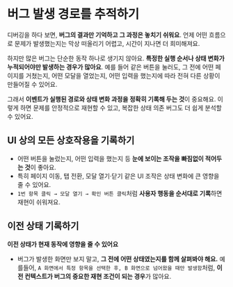 # 버그 발생 경로를 추적하기

디버깅을 하다 보면, **버그의 결과만 기억하고 그 과정은 놓치기 쉬워요**. 언제 어떤 흐름으로 문제가 발생했는지는 막상 떠올리기 어렵고, 시간이 지나면 더 희미해져요.

하지만 많은 버그는 단순한 동작 하나로 생기지 않아요. **특정한 실행 순서나 상태 변화가 누적되어야만 발생하는 경우가 많아요**. 예를 들어 같은 버튼을 눌러도, 그 전에 어떤 페이지를 거쳤는지, 어떤 모달을 열었는지, 어떤 입력을 했는지에 따라 전혀 다른 상황이 만들어질 수 있어요.

그래서 **이벤트가 실행된 경로와 상태 변화 과정을 정확히 기록해 두는 것**이 중요해요. 이렇게 하면 문제를 안정적으로 재현할 수 있고, 복잡한 상태 의존 버그도 더 쉽게 분석할 수 있어요.


## UI 상의 모든 상호작용을 기록하기
- 어떤 버튼을 눌렀는지, 어떤 입력을 했는지 등 **눈에 보이는 조작을 빠짐없이 적어두는 것**이 좋아요.
- 특히 페이지 이동, 탭 전환, 모달 열기·닫기 같은 UI 조작은 상태 변화에 큰 영향을 줄 수 있어요.
- ```1번 항목 클릭 → 모달 열기 → 확인 버튼 클릭```처럼 **사용자 행동을 순서대로 기록**하면 재현이 쉬워져요.


## 이전 상태 기록하기
**이전 상태가 현재 동작에 영향을 줄 수 있어요**
- 버그가 발생한 화면만 보지 말고, **그 전에 어떤 상태였는지를 함께 살펴봐야 해요.** 예를들어, `A 화면에서 특정 항목을 선택한 후, B 화면으로 넘어왔을 때만 발생함`처럼, **이전 컨텍스트가 버그의 중요한 재현 조건이 되는 경우**가 많아요.
